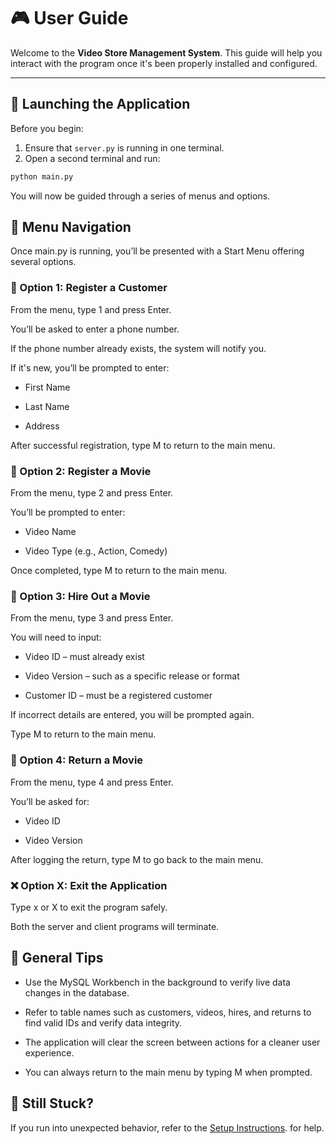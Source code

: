 # 🎮 User Guide

Welcome to the **Video Store Management System**. This guide will help you interact with the program once it's been properly installed and configured.

---

## 🚀 Launching the Application

Before you begin:

1. Ensure that `server.py` is running in one terminal.
2. Open a second terminal and run:

```bash
python main.py
```

You will now be guided through a series of menus and options.

## 🧭 Menu Navigation
Once main.py is running, you’ll be presented with a Start Menu offering several options.

### 🔹 Option 1: Register a Customer
From the menu, type 1 and press Enter.

You’ll be asked to enter a phone number.

If the phone number already exists, the system will notify you.

If it's new, you’ll be prompted to enter:

* First Name

* Last Name

* Address

After successful registration, type M to return to the main menu.

### 🔹 Option 2: Register a Movie
From the menu, type 2 and press Enter.

You’ll be prompted to enter:

* Video Name

* Video Type (e.g., Action, Comedy)

Once completed, type M to return to the main menu.

### 🔹 Option 3: Hire Out a Movie
From the menu, type 3 and press Enter.

You will need to input:

* Video ID – must already exist

* Video Version – such as a specific release or format

* Customer ID – must be a registered customer

If incorrect details are entered, you will be prompted again.

Type M to return to the main menu.

### 🔹 Option 4: Return a Movie
From the menu, type 4 and press Enter.

You’ll be asked for:

* Video ID

* Video Version

After logging the return, type M to go back to the main menu.

### ❌ Option X: Exit the Application
Type x or X to exit the program safely.

Both the server and client programs will terminate.

## 🔄 General Tips
* Use the MySQL Workbench in the background to verify live data changes in the database.

* Refer to table names such as customers, videos, hires, and returns to find valid IDs and verify data integrity.

* The application will clear the screen between actions for a cleaner user experience.

* You can always return to the main menu by typing M when prompted.

## 💬 Still Stuck?
If you run into unexpected behavior, refer to the [Setup Instructions](docs/setup-instructions.md). for help.
